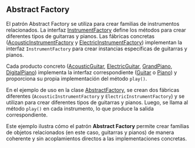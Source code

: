 ## Abstract Factory
El patrón Abstract Factory se utiliza para crear familias de instrumentos relacionados. La interfaz [InstrumentFactory](factory/InstrumentFactory.java) 
define los métodos para crear diferentes tipos de guitarras y pianos. Las fábricas concretas ([AcousticInstrumentFactory](factory/AcousticInstrumentFactory.java) 
y [ElectricInstrumentFactory](factory/ElectricInstrumentFactory.java)) implementan la interfaz `InstrumentFactory` para crear instancias específicas de guitarras y
pianos.

Cada producto concreto ([AcousticGuitar](AcousticGuitar.java), [ElectricGuitar](ElectricGuitar.java), [GrandPiano](GrandPiano.java), [DigitalPiano](DigitalPiano.java))
implementa la interfaz correspondiente ([Guitar](Guitar.java) o [Piano](Piano.java)) y proporciona su propia implementación del método `play()`.

En el ejemplo de uso en la clase [AbstractFactory](AbstractFactory.java), se crean dos fábricas diferentes (`AcousticInstrumentFactory` y
`ElectricInstrumentFactory`) y se utilizan para crear diferentes tipos de guitarras y pianos. Luego, se llama al método 
`play()` en cada instrumento, lo que produce la salida correspondiente.

Este ejemplo ilustra cómo el patrón **Abstract Factory** permite crear familias de objetos relacionados 
(en este caso, guitarras y pianos) de manera coherente y sin acoplamientos directos a las implementaciones concretas.